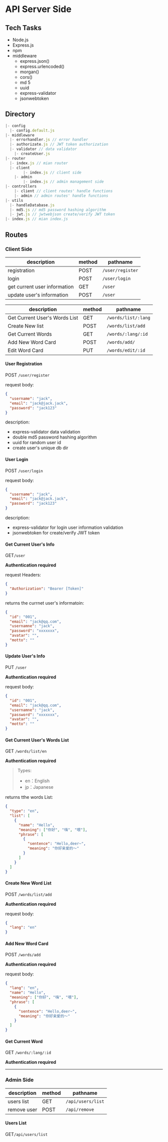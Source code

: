 # API Server Side

## Tech Tasks

- Node.js
- Express.js
- npm
- middleware
  - express.json()
  - express.urlencoded()
  - morgan()
  - cors()
  - md 5
  - uuid
  - express-validator
  - jsonwebtoken

## Directory

```js
|- config
  |- config.default.js
|- middleware
  |- errorhandler.js // error handler
  |- authorizate.js // JWT token authorization
  |- validator // data validator
    |- createUser.js
|- router
  |- index.js // mian router
  |- client
		|- index.js // client side
	|- admin
		|- index.js // admin management side
|- controllers
	|- client // client routes' handle functions
	|- admin // admin routes' handle functions
|- utils
  |- handleDatabase.js
  |- md5.js // md5 password hashing algorithm
  |- jwt.js // jwtwebjson create/verify JWT token
|- index.js // mian index.js
```

## Routes

### Client Side

| description                  | method | pathname         |
| ---------------------------- | ------ | ---------------- |
| registration                 | POST   | `/user/register` |
| login                        | POST   | `/user/login`    |
| get current user information | GET    | `/user`          |
| update user's information    | POST   | `/user`          |

| description                   | method | pathname            |
| ----------------------------- | ------ | ------------------- |
| Get Current User's Words List | GET    | `/words/list/:lang` |
| Create New list               | POST   | `/words/list/add`   |
| Get Current Words             | GET    | `/words/:lang/:id`  |
| Add New Word Card             | POST   | `/words/add/`       |
| Edit Word Card                | PUT    | `/words/edit/:id`   |

#### User Registration

POST `/user/register`

request body:

```json
{
  "username": "jack",
  "email": "jack@jack.jack",
  "password": "jack123"
}
```

description:

- express-validator data validation
- double md5 password hashing algorithm
- uuid for random user id
- create user's unique db dir

#### User Login

POST `/user/login`

request body:

```json
{
  "username": "jack",
  "email": "jack@jack.jack",
  "password": "jack123"
}
```

description:

- express-validator for login user information validation
- jsonwebtoken for create/verify JWT token

#### Get Current User's Info

GET`/user`

**Authentication required**

request Headers:

```json
{
  "Authorization": "Bearer [Token]"
}
```

returns the currnet user's informatoin:

```json
{
  "id": "001",
  "email": "jack@qq.com",
  "usernamne": "jack",
  "password": "xxxxxxx",
  "avatar": "",
  "motto": ""
}
```

#### Update User's Info

PUT `/user`

**Authentication required**

request body:

```json
{
  "id": "001",
  "email": "jack@qq.com",
  "usernamne": "jack",
  "password": "xxxxxxx",
  "avatar": "",
  "motto": ""
}
```

#### Get Current User's Words List

GET `/words/list/en`

**Authentication required**

> Types:
>
> - en：English
> - jp：Japanese

returns tthe words List:

```json
{
  "type": "en",
  "list": [
    {
      "name": "Hello",
      "meaning": ["你好", "嗨", "喂"],
      "phrase": [
        {
          "sentence": "Hello,deer~",
          "meaning": "你好亲爱的～"
        }
      ]
    }
  ]
}
```

#### Create New Word List

POST `/words/list/add`

**Authentication required**

request body:

```json
{
  "lang": "en"
}
```

#### Add New Word Card

POST `/words/add`

**Authentication required**

request body:

```json
{
  "lang": "en",
  "name": "Hello",
  "meaning": ["你好", "嗨", "喂"],
  "phrase": [
    {
      "sentence": "Hello,deer~",
      "meaning": "你好亲爱的～"
    }
  ]
}
```

#### Get Current Word

GET `/words/:lang/:id`

**Authentication required**

---

### Admin Side

| description | method | pathname          |
| ----------- | ------ | ----------------- |
| users list  | GET    | `/api/users/list` |
| remove user | POST   | `/api/remove`     |

#### Users List

GET`/api/users/list`
